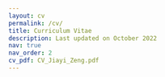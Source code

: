 ```yaml
---
layout: cv
permalink: /cv/
title: Curriculum Vitae
description: Last updated on October 2022 
nav: true
nav_order: 2
cv_pdf: CV_Jiayi_Zeng.pdf
---
```

